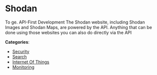 # Shodan


To ge. API-First Development The Shodan website, including Shodan Images and Shodan Maps, are powered by the API.  Anything that can be done using those websites you can also do directly via the API



**Categories**:
- [Security](https://github.com/apis-list/apis-list#security)
- [Search](https://github.com/apis-list/apis-list#search)
- [Internet Of Things](https://github.com/apis-list/apis-list#internet-of-things)
- [Monitoring](https://github.com/apis-list/apis-list#monitoring)







